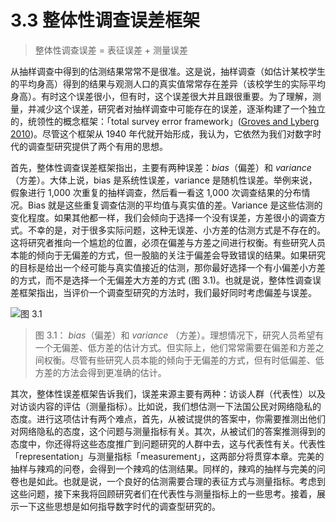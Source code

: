 # 3.3 整体性调查误差框架
> 整体性调查误差 = 表征误差 + 测量误差

从抽样调查中得到的估测结果常常不是很准。这是说，抽样调查（如估计某校学生的平均身高）得到的结果与观测人口的真实值常常存在差异（该校学生的实际平均身高）。有时这个误差很小，但有时，这个误差很大并且跟很重要。为了理解，测量，并减少这个误差，研究者对抽样调查中可能存在的误差，逐渐构建了一个独立的，统领性的概念框架：「total survey error framework」([Groves and Lyberg 2010](https://doi.org/10.1093/poq/nfq065))。尽管这个框架从 1940 年代就开始形成，我认为，它依然为我们对数字时代的调查型研究提供了两个有用的思想。

首先，整体性调查误差框架指出，主要有两种误差：*bias*（偏差）和 *variance* （方差）。大体上说，bias 是系统性误差，variance 是随机性误差。举例来说，假象进行 1,000 次重复的抽样调查，然后看一看这 1,000 次调查结果的分布情况。Bias 就是这些重复调查估测的平均值与真实值的差。Variance 是这些估测的变化程度。如果其他都一样，我们会倾向于选择一个没有误差，方差很小的调查方式。不幸的是，对于很多实际问题，这种无误差、小方差的估测方式是不存在的。这将研究者推向一个尴尬的位置，必须在偏差与方差之间进行权衡。有些研究人员本能的倾向于无偏差的方式，但一股脑的关注于偏差会导致错误的结果。如果研究的目标是给出一个经可能与真实值接近的估测，那你最好选择一个有小偏差小方差的方式，而不是选择一个无偏差大方差的方式 (图 3.1)。也就是说，整体性调查误差框架指出，当评价一个调查型研究的方法时，我们最好同时考虑偏差与误差。

![图 3.1](https://www.bitbybitbook.com/figures/chapter3/bitbybit3-1_bias-variance.png)
> 图 3.1： *bias*（偏差）和 *variance* （方差）。理想情况下，研究人员希望有一个无偏差、低方差的估计方式。但实际上，他们常常需要在偏差和方差之间权衡。尽管有些研究人员本能的倾向于无偏差的方式，但有时低偏差、低方差的方法会得到更准确的估计。

其次，整体性误差框架告诉我们，误差来源主要有两种：访谈人群（代表性）以及对访谈内容的评估（测量指标）。比如说，我们想估测一下法国公民对网络隐私的态度。进行这项估计有两个难点，首先，从被试提供的答案中，你需要推测出他们对网络隐私的态度，这个问题与测量指标有关。其次，从被试们的答案推测得到的态度中，你还得将这些态度推广到问题研究的人群中去，这与代表性有关。代表性「representation」与测量指标「measurement」，这两部分将贯穿本章。完美的抽样与辣鸡的问卷，会得到一个辣鸡的估测结果。同样的，辣鸡的抽样与完美的问卷也是如此。也就是说，一个良好的估测需要合理的表征方式与测量指标。考虑到这些问题，接下来我将回顾研究者们在代表性与测量指标上的一些思考。接着，展示一下这些思想是如何指导数字时代的调查型研究的。
